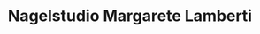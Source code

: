 ---
title: "Nagelstudio Margarete Lamberti"
url: /neuss/nagelstudio-margarete-lamberti/
shop: Kosmetik
---
